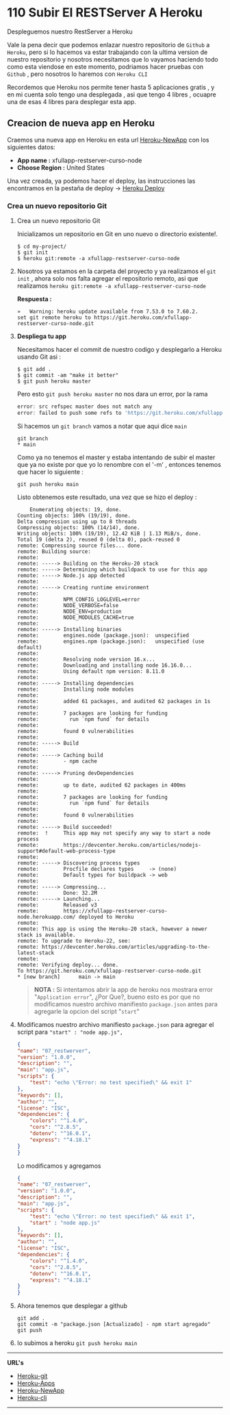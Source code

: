 # 110 Subir El RESTServer A Heroku

Despleguemos nuestro RestServer a Heroku 

Vale la pena decir que podemos enlazar nuestro repositorio de ``Github`` a ``Heroku``, pero si lo hacemos va estar trabajando con la ultima version de nuestro repositorio y nosotros necesitamos que lo vayamos haciendo todo como esta viendose en este momento, podriamos hacer pruebas con ``Github`` , pero nosotros lo haremos con ``Heroku CLI`` 

Recordemos que  Heroku nos permite tener hasta 5 aplicaciones gratis , y en mi cuenta solo tengo una desplegada , asi que tengo 4 libres , ocuapre una de esas 4 libres para desplegar esta app.

## Creacion de nueva app en Heroku 

Craemos una nueva app en Heroku en esta url [Heroku-NewApp] con los siguientes datos: 

* **App name      :** xfullapp-restserver-curso-node  
* **Choose Region :** United States 

Una vez creada, ya podemos hacer el deploy, las instrucciones las encontramos en la pestaña de deploy -> [Heroku Deploy]

### Crea un nuevo repositorio Git

1. Crea un nuevo repositorio Git 

    Inicializamos un repositorio en Git en uno nuevo o directorio existente!. 

    ```unix
    $ cd my-project/ 
    $ git init 
    $ heroku git:remote -a xfullapp-restserver-curso-node 
    ```

1. Nosotros ya estamos en la carpeta del proyecto y ya realizamos el ``git init`` , ahora solo nos falta agregar el repositorio remoto, asi que realizamos ``heroku git:remote -a xfullapp-restserver-curso-node`` 

    **Respuesta :** 

    ```unix
    »   Warning: heroku update available from 7.53.0 to 7.60.2.
    set git remote heroku to https://git.heroku.com/xfullapp-restserver-curso-node.git 
    ```

1. **Despliega tu app** 

    Necesitamos hacer el commit de nuestro codigo y desplegarlo a Heroku usando Git asi : 

    ```unix
    $ git add .
    $ git commit -am "make it better"
    $ git push heroku master 
    ```

    Pero esto ``git push heroku master`` no nos dara un error, por la rama 
    
    ```javascript
    error: src refspec master does not match any
    error: failed to push some refs to 'https://git.heroku.com/xfullapp-restserver-curso-node.git'
    ```
    Si hacemos un ``git branch`` vamos a notar que aqui dice ``main`` 

    ```UNIX
    git branch
    * main    
    ```

    Como ya no tenemos el master y estaba intentando de subir el master que ya no existe por que yo lo renombre con el '-m' , entonces tenemos que hacer lo siguiente : 

    ``git push heroku main`` 

    Listo obtenemos este resultado, una vez que se hizo el deploy :  
    ```unix
        Enumerating objects: 19, done.
    Counting objects: 100% (19/19), done.
    Delta compression using up to 8 threads
    Compressing objects: 100% (14/14), done.
    Writing objects: 100% (19/19), 12.42 KiB | 1.13 MiB/s, done.
    Total 19 (delta 2), reused 0 (delta 0), pack-reused 0
    remote: Compressing source files... done.
    remote: Building source:
    remote:
    remote: -----> Building on the Heroku-20 stack
    remote: -----> Determining which buildpack to use for this app
    remote: -----> Node.js app detected
    remote:
    remote: -----> Creating runtime environment
    remote:
    remote:        NPM_CONFIG_LOGLEVEL=error
    remote:        NODE_VERBOSE=false
    remote:        NODE_ENV=production
    remote:        NODE_MODULES_CACHE=true
    remote:
    remote: -----> Installing binaries
    remote:        engines.node (package.json):  unspecified
    remote:        engines.npm (package.json):   unspecified (use default)
    remote:
    remote:        Resolving node version 16.x...
    remote:        Downloading and installing node 16.16.0...
    remote:        Using default npm version: 8.11.0
    remote:
    remote: -----> Installing dependencies
    remote:        Installing node modules
    remote:
    remote:        added 61 packages, and audited 62 packages in 1s
    remote:
    remote:        7 packages are looking for funding
    remote:          run `npm fund` for details
    remote:
    remote:        found 0 vulnerabilities
    remote:
    remote: -----> Build
    remote:
    remote: -----> Caching build
    remote:        - npm cache
    remote:
    remote: -----> Pruning devDependencies
    remote:
    remote:        up to date, audited 62 packages in 400ms
    remote:
    remote:        7 packages are looking for funding
    remote:          run `npm fund` for details
    remote:
    remote:        found 0 vulnerabilities
    remote:
    remote: -----> Build succeeded!
    remote:  !     This app may not specify any way to start a node process
    remote:        https://devcenter.heroku.com/articles/nodejs-support#default-web-process-type
    remote:
    remote: -----> Discovering process types
    remote:        Procfile declares types     -> (none)
    remote:        Default types for buildpack -> web
    remote:
    remote: -----> Compressing...
    remote:        Done: 32.2M
    remote: -----> Launching...
    remote:        Released v3
    remote:        https://xfullapp-restserver-curso-node.herokuapp.com/ deployed to Heroku
    remote:
    remote: This app is using the Heroku-20 stack, however a newer stack is available.
    remote: To upgrade to Heroku-22, see:
    remote: https://devcenter.heroku.com/articles/upgrading-to-the-latest-stack
    remote:
    remote: Verifying deploy... done.
    To https://git.heroku.com/xfullapp-restserver-curso-node.git
    * [new branch]      main -> main
    ```

    > **NOTA :** Si intentamos abrir la app de heroku nos mostrara error "``Application error``", ¿Por Que?, bueno esto es por que no modificamos nuestro archivo manifiesto ``package.json`` antes para agregarle la opcion del script "``start``" 


1.  Modificamos nuestro archivo manifiesto ``package.json`` para agregar el script para ``"start" : "node app.js",`` 

    ```json
    {
    "name": "07_restwerver",
    "version": "1.0.0",
    "description": "",
    "main": "app.js",
    "scripts": {
        "test": "echo \"Error: no test specified\" && exit 1"
    },
    "keywords": [],
    "author": "",
    "license": "ISC",
    "dependencies": {
        "colors": "^1.4.0",
        "cors": "^2.8.5",
        "dotenv": "^16.0.1",
        "express": "^4.18.1"
    }
    }
    ```
    Lo modificamos y agregamos 


    ```json
    {
    "name": "07_restwerver",
    "version": "1.0.0",
    "description": "",
    "main": "app.js",
    "scripts": {
        "test": "echo \"Error: no test specified\" && exit 1",
        "start" : "node app.js" 
    },
    "keywords": [],
    "author": "",
    "license": "ISC",
    "dependencies": {
        "colors": "^1.4.0",
        "cors": "^2.8.5",
        "dotenv": "^16.0.1",
        "express": "^4.18.1"
    }
    }
    ```

1. Ahora tenemos que desplegar a github 

    ```unix 
    git add . 
    git commit -m "package.json [Actualizado] - npm start agregado" 
    git push 
    ```
1. lo subimos  a heroku ``git push heroku main`` 

--- 
**URL's**
* [Heroku-git] 
* [Heroku-Apps] 
* [Heroku-NewApp] 
* [Heroku-cli] 


--- 
[Heroku-git]:(https://dashboard.heroku.com/apps/xapp-webserver-curso-node-fher/deploy/heroku-git) 
[Heroku-cli]:(https://devcenter.heroku.com/articles/heroku-cli)
[Heroku-Apps]:(https://dashboard.heroku.com/apps)
[Heroku-NewApp]:(https://dashboard.heroku.com/new-app)
[Heroku Deploy]:(https://dashboard.heroku.com/apps/xfullapp-restserver-curso-node/deploy/heroku-git) 



